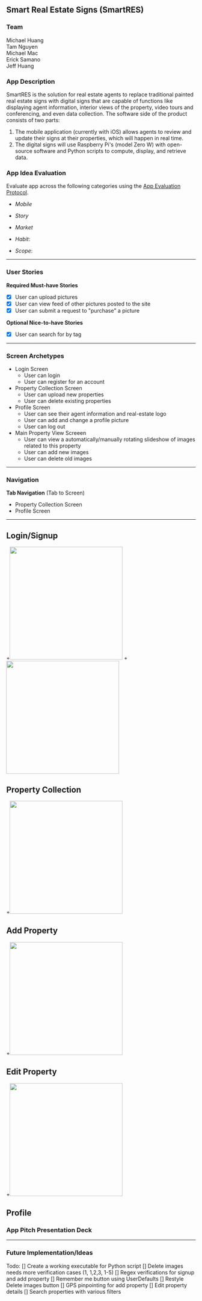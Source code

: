 ## Smart Real Estate Signs (SmartRES)

### Team
Michael Huang   
Tam Nguyen  
Michael Mac  
Erick Samano  
Jeff Huang  


### App Description
SmartRES is the solution for real estate agents to replace traditional painted real estate signs with digital signs that are capable of functions like displaying agent information, interior views of the property, video tours and conferencing, and even data collection. The software side of the product consists of two parts:
1) The mobile application (currently with iOS) allows agents to review and update their signs at their properties, which will happen in real time.
2) The digital signs will use Raspberry Pi's (model Zero W) with open-source software and Python scripts to compute, display, and retrieve data. 

### App Idea Evaluation
Evaluate app across the following categories using the [App Evaluation Protocol](https://courses.codeath.com/courses/ios_university/pages/group_project/01_app_brainstorming_guide).

- *Mobile*

- *Story*

- *Market*

- *Habit*: 
   
- *Scope*:

---

### User Stories

**Required Must-have Stories**
- [x] User can upload pictures  
- [x] User can view feed of other pictures posted to the site  
- [x] User can submit a request to "purchase" a picture  

**Optional Nice-to-have Stories**
- [x] User can search for by tag

---
### Screen Archetypes

 * Login Screen
     * User can login
     * User can register for an account
 * Property Collection Screen
     * User can upload new properties
     * User can delete existing properties
 * Profile Screen
     * User can see their agent information and real-estate logo 
     * User can add and change a profile picture
     * User can log out
 * Main Property View Screeen
     * User can view a automatically/manually rotating slideshow of images related to this property
     * User can add new images
     * User can delete old images 
---
### Navigation

**Tab Navigation** (Tab to Screen)
 * Property Collection Screen
 * Profile Screen

---

## Login/Signup
+<img src="/gifs/Login.gif?raw=true" width="300px">
+<img src="/gifs/Signup.gif?raw=true" width="300px">

## Property Collection
+<img src="/gifs/Property_Collection.gif?raw=true" width="300px">

## Add Property
+<img src="/gifs/Add_Property.gif?raw=true" width="300px">

## Edit Property
+<img src="/gifs/Add_Images.gif?raw=true" width="300px">

## Profile








### App Pitch Presentation Deck


---
### Future Implementation/Ideas

Todo: 
[] Create a working executable for Python script 
[] Delete images needs more verification cases (1, 1,2,3, 1-5)
[] Regex verifications for signup and add property
[] Remember me button using UserDefaults
[] Restyle Delete images button
[] GPS pinpointing for add property
[] Edit property details
[] Search properties with various filters
